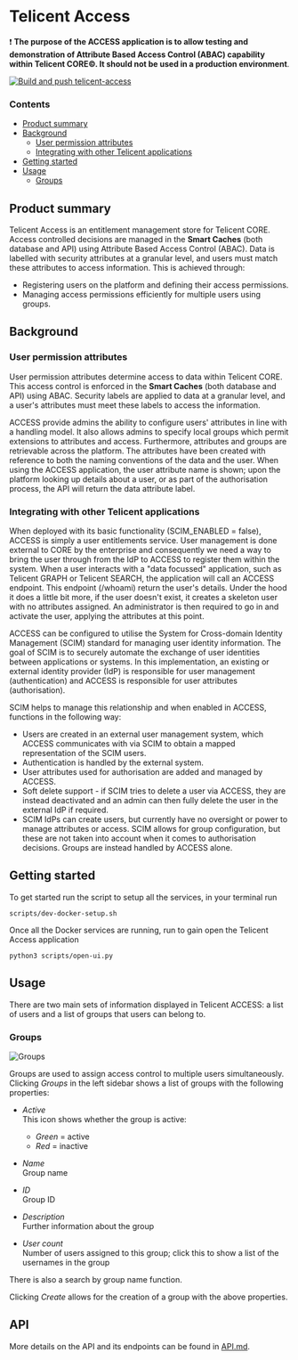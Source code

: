 # Telicent Access

❗️ **The purpose of the ACCESS application is to allow testing and demonstration of
Attribute Based Access Control (ABAC) capability within Telicent CORE&copy;. It
should not be used in a production environment**.

[![Build and push telicent-access](https://github.com/telicent-oss/telicent-access/actions/workflows/publish.yml/badge.svg)](https://github.com/telicent-oss/telicent-access/actions/workflows/publish.yml)

### Contents

- [Product summary](#product-summary)
- [Background](#background)
  - [User permission attributes](#user-permission-attributes)
  - [Integrating with other Telicent applications](#integrating-with-other-telicent-applications)
- [Getting started](#getting-started)
- [Usage](#usage)
  <!-- - [Users](#users) -->
  - [Groups](#groups)

## Product summary

Telicent Access is an entitlement management store for Telicent CORE. Access controlled decisions are managed in
the **Smart Caches** (both database and API) using Attribute Based Access Control
(ABAC). Data is labelled with security attributes at a granular level, and users
must match these attributes to access information. This is achieved through:

- Registering users on the platform and defining their access permissions.
- Managing access permissions efficiently for multiple users using groups.

## Background

### User permission attributes

User permission attributes determine access to data within Telicent CORE. This
access control is enforced in the **Smart Caches** (both database and API) using
ABAC. Security labels are applied to data at a granular level, and a user's
attributes must meet these labels to access the information.

ACCESS provide admins the ability to configure users' attributes in line with a
handling model. It also allows admins to specify local groups which permit
extensions to attributes and access. Furthermore, attributes and groups are
retrievable across the platform. The attributes have been created with
reference to both the naming conventions of the data and the user. When using
the ACCESS application, the user attribute name is shown; upon the platform
looking up details about a user, or as part of the authorisation process, the
API will return the data attribute label.

### Integrating with other Telicent applications

When deployed with its basic functionality (SCIM_ENABLED = false), ACCESS is simply
a user entitlements service. User management is done external to CORE by the
enterprise and consequently we need a way to bring the user through from the IdP
to ACCESS to register them within the system. When a user interacts with a "data
focussed" application, such as Telicent GRAPH or Telicent SEARCH, the application
will call an ACCESS endpoint. This endpoint (/whoami) return the user's details.
Under the hood it does a little bit more, if the user doesn't exist, it creates
a skeleton user with no attributes assigned. An administrator is then required
to go in and activate the user, applying the attributes at this point.

ACCESS can be configured to utilise the System for Cross-domain Identity
Management (SCIM) standard for managing user identity information. The goal of
SCIM is to securely automate the exchange of user identities between
applications or systems. In this implementation, an existing or external
identity provider (IdP) is responsible for user management (authentication) and
ACCESS is responsible for user attributes (authorisation).

SCIM helps to manage this relationship and when enabled in ACCESS, functions in
the following way:

- Users are created in an external user management system, which ACCESS
  communicates with via SCIM to obtain a mapped representation of the SCIM users.
- Authentication is handled by the external system.
- User attributes used for authorisation are added and managed by ACCESS.
- Soft delete support - if SCIM tries to delete a user via ACCESS, they are
  instead deactivated and an admin can then fully delete the user in the
  external IdP if required.
- SCIM IdPs can create users, but currently have no oversight or power to
  manage attributes or access. SCIM allows for group configuration, but these
  are not taken into account when it comes to authorisation decisions. Groups
  are instead handled by ACCESS alone.

## Getting started

To get started run the script to setup all the services, in your terminal run

```
scripts/dev-docker-setup.sh
```

Once all the Docker services are running, run to gain open the Telicent Access application

```
python3 scripts/open-ui.py
```

## Usage

There are two main sets of information displayed in Telicent ACCESS: a list of
users and a list of groups that users can belong to.

<!-- ### Users

![Users](./docs/images/users.png)

Upon running ACCESS, the user list is shown; this can also be accessed by
clicking _Users_ in the left sidebar. It displays all users in
ACCESS (either manually or via SCIM), along with their properties:

- _Active_\
  This icon shows whether the user is active:

  - _Green_ = active
  - _Red_ = inactive

- _Name_\
  Username

- _Email_\
  User's email address

- _Nationality_\
  User's nationality

- _Deployed organisation_\
  Organisation to which the user is assigned

- _Personnel type_\
  User's personnel type:

  - _GOV_ = Government
  - _NON-GOV_ = Non-government

- _Classification_\
  Clearance level possessed by the user:

  - _O_ = Official
  - _OS_ = Official Sensitive
  - _S_ = Secret
  - _TS_ = Top Secret

- _Groups_\
  All groups to which the user is assigned (click _more_ if all are not shown);
  groups are described in more detail in the next section

There are also _Delete_ and _Edit_ functions for each user, as well as a search
by username and email address function, and filters for nationality and
classification.

NB: _Delete_ will remove the user from ACCESS, however, if in the IdP, the user still has the correct groups for accessing CORE, the user will be recreated (when they log on). When this occurs, the user will be recreated as _inactive_ and with no other attributes. -->

### Groups

![Groups](./docs/images/groups.png)

Groups are used to assign access control to multiple users simultaneously.
Clicking _Groups_ in the left sidebar shows a list of groups with the following
properties:

- _Active_\
  This icon shows whether the group is active:

  - _Green_ = active
  - _Red_ = inactive

- _Name_\
  Group name

- _ID_\
  Group ID

- _Description_\
  Further information about the group

- _User count_\
  Number of users assigned to this group; click this to show a list of the
  usernames in the group

There is also a search by group name function.

Clicking _Create_ allows for the creation of a group with the above properties.

## API

More details on the API and its endpoints can be found in [API.md](./docs/API.md).
